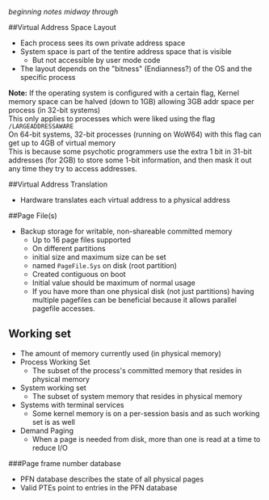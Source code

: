 ---
---

*beginning notes midway through*

##Virtual Address Space Layout
- Each process sees its own private address space
- System space is part of the tentire address space that is visible 
  - But not accessible by user mode code
- The layout depends on the "bitness" (Endianness?) of the OS and the specific process

**Note:** If the operating system is configured with a certain flag, Kernel memory space can be halved (down to 1GB) allowing 3GB addr space per process (in 32-bit systems)  
This only applies to processes which were liked using the flag `/LARGEADDRESSAWARE`  
On 64-bit systems, 32-bit processes (running on WoW64) with this flag can get up to 4GB  of virtual memory  
This is because some psychotic programmers use the extra 1 bit in 31-bit addresses (for 2GB) to store some 1-bit information, and then mask it out any time they try to access addresses.

##Virtual Address Translation
- Hardware translates each virtual address to a physical address

##Page File(s)
- Backup storage for writable, non-shareable committed memory
  - Up to 16 page files supported
  - On different partitions
  - initial size and maximum size can be set
  - named `PageFile.Sys` on disk (root partition)
  - Created contiguous on boot
  - Initial value should be maximum of normal usage
  - If you have more than one physical disk (not just partitions) having multiple pagefiles can be beneficial because it allows parallel pagefile accesses.
  
  
## Working set
- The amount of memory currently used (in physical memory)
- Process Working Set
  - The subset of the process's committed memory that resides in physical memory
- System working set
  - The subset of system memory that resides in physical memory
- Systems with terminal services
  - Some kernel memory is on a per-session basis and as such working set is as well
- Demand Paging
  - When a page is needed from disk, more than one is read at a time to reduce I/O
  
  
###Page frame number database
- PFN database describes the state of all physical pages
- Valid PTEs point to entries in the PFN database